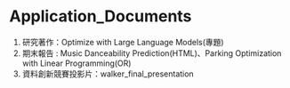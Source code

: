 # Application_Documents
1.	研究著作：Optimize with Large Language Models(專題)
2.  期末報告 : Music Danceability Prediction(HTML)、Parking Optimization with Linear Programming(OR)
3.  資料創新競賽投影片：walker_final_presentation